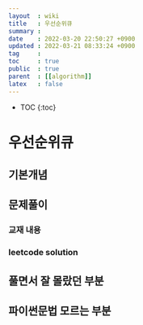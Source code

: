 ```yaml
---
layout  : wiki
title   : 우선순위큐 
summary : 
date    : 2022-03-20 22:50:27 +0900
updated : 2022-03-21 08:33:24 +0900
tag     : 
toc     : true
public  : true
parent  : [[algorithm]] 
latex   : false
---
```

* TOC
{:toc}


# 우선순위큐  
## 기본개념 

## 문제풀이  
### 교재 내용

### leetcode solution

## 풀면서 잘 몰랐던 부분 

## 파이썬문법 모르는 부분 

